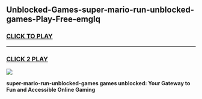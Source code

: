 
## Unblocked-Games-super-mario-run-unblocked-games-Play-Free-emglq
<h3>
<a href="https://premium76.site?title=super-mario-run-unblocked-games&ref=19M">CLICK TO PLAY</a></h3>
<hr>

<h3>
<a href="https://premium76.site?title=super-mario-run-unblocked-games&ref=19M">CLICK 2 PLAY</a>
  
</h3>

<a href="https://premium76.site?title=super-mario-run-unblocked-games&ref=19M"><img src="https://clearcache.store/games.png"></a>


**super-mario-run-unblocked-games games unblocked: Your Gateway to Fun and Accessible Online Gaming**
